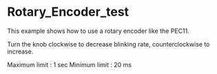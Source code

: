 # Rotary_Encoder_test

This example shows how to use a rotary encoder like the PEC11.

Turn the knob clockwise to decrease blinking rate, counterclockwise to increase.

Maximum limit : 1 sec
Minimum limit : 20 ms
